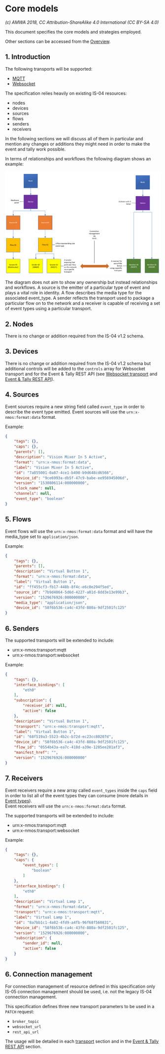 # Core models

_(c) AMWA 2018, CC Attribution-ShareAlike 4.0 International (CC BY-SA 4.0)_

This document specifies the core models and strategies employed.

Other sections can be accessed from the [Overview](1.0.%20Overview.md).

## 1. Introduction

The following transports will be supported:

* [MQTT](5.1.%20Transport%20-%20MQTT.md)
* [Websocket](5.2.%20Transport%20-%20Websocket.md)

The specification relies heavily on existing IS-04 resources:

* nodes
* devices
* sources
* flows
* senders
* receivers

In the following sections we will discuss all of them in particular and mention any changes or additions they might need in order to make the event and tally work possible.

In terms of relationships and workflows the following diagram shows an example:

![NMOS Overview diagram](images/nmos-overview-diagram.png)

The diagram does not aim to show any ownership but instead relationships and workflows. A source is the emitter of a particular type of event and plays a vital role in identity. A flow describes the media type for the associated event_type. A sender reflects the transport used to package a particular flow on to the network and a receiver is capable of receiving a set of event types using a particular transport.

## 2. Nodes

There is no change or addition required from the IS-04 v1.2 schema.

## 3. Devices

There is no change or addition required from the IS-04 v1.2 schema but additional controls will be added to the `controls` array for Websocket transport and for the Event & Tally REST API (see [Websocket transport](5.2.%20Transport%20-%20Websocket.md) and [Event & Tally REST API](6.0.%20Event_and_tally_rest_api.md)).

## 4. Sources

Event sources require a new string field called `event_type` in order to describe the event type emitted.
Event sources will use the `urn:x-nmos:format:data` format.

Example:

```json
{
    "tags": {},
    "caps": {},
    "parents": [],
    "description": "Vision Mixer In 5 Active",
    "format": "urn:x-nmos:format:data",
    "label": "Vision Mixer In 5 Active",
    "id": "7a855001-0a87-4ce1-b490-b9d648cd6566",
    "device_id": "9ce6993a-db5f-47c9-babe-ee956945006d",
    "version": "1530806114:000000000",
    "clock_name": null,
    "channels": null,
    "event_type": "boolean"
}
```

## 5. Flows

Event flows will use the `urn:x-nmos:format:data` format and will have the media_type set to `application/json`.

Example:

```json
{
    "tags": {},
    "parents": [],
    "description": "Virtual Button 1",
    "format": "urn:x-nmos:format:data",
    "label": "Virtual Button 1",
    "id": "ff455cf3-fb17-448b-8f4c-e6c0e294f5ed",
    "source_id": "7b9d4864-5d6d-4227-a81d-8dd3e13e99b3",
    "version": "1529676926:000000000",
    "media_type": "application/json",
    "device_id": "58f6b536-ca4c-43fd-880a-9df2501fc125"
}
```

## 6. Senders

The supported transports will be extended to include:

* urn:x-nmos:transport:mqtt
* urn:x-nmos:transport:websocket

Example:

```json
{
    "tags": {},
    "interface_bindings": [
        "eth0"
    ],
    "subscription": {
        "receiver_id": null,
        "active": false
    },
    "description": "Virtual Button 1",
    "transport": "urn:x-nmos:transport:mqtt",
    "label": "Virtual Button 1",
    "id": "68f519a3-5523-4b2c-b72d-ec23cc80207d",
    "device_id": "58f6b536-ca4c-43fd-880a-9df2501fc125",
    "flow_id": "0554b43a-ea7c-418d-a39e-1205ee281af3",
    "manifest_href": "",
    "version": "1529676926:000000000"
}
```

## 7. Receivers

Event receivers require a new array called `event_types` inside the `caps` field in order to list all of the event types they can consume (more details in [Event types](3.0.%20Event_types.md)).  
Event receivers will use the `urn:x-nmos:format:data` format.

The supported transports will be extended to include:

* urn:x-nmos:transport:mqtt
* urn:x-nmos:transport:websocket

Example:

```json
{
    "tags": {},
    "caps": {
        "event_types": [
            "boolean"
        ]
    },
    "interface_bindings": [
        "eth0"
    ],
    "description": "Virtual Lamp 1",
    "format": "urn:x-nmos:format:data",
    "transport": "urn:x-nmos:transport:mqtt",
    "label": "Virtual Lamp 1",
    "id": "8a7bb1c1-4a82-4fd9-a4fb-96f68f560831",
    "device_id": "58f6b536-ca4c-43fd-880a-9df2501fc125",
    "version": "1529676926:000000000",
    "subscription": {
        "sender_id": null,
        "active": false
    }
}
```

## 6. Connection management

For connection management of resource defined in this specification only IS-05 connection management should be used, i.e. not the legacy IS-04 connection management.

This specification defines three new transport parameters to be used in a `PATCH` request:

* `broker_topic`
* `websocket_url`
* `rest_api_url`

The usage will be detailed in each [transport](5.0.%20Transports.md) section and in the [Event & Tally REST API](6.0.%20Event_and_tally_rest_api.md) section.
